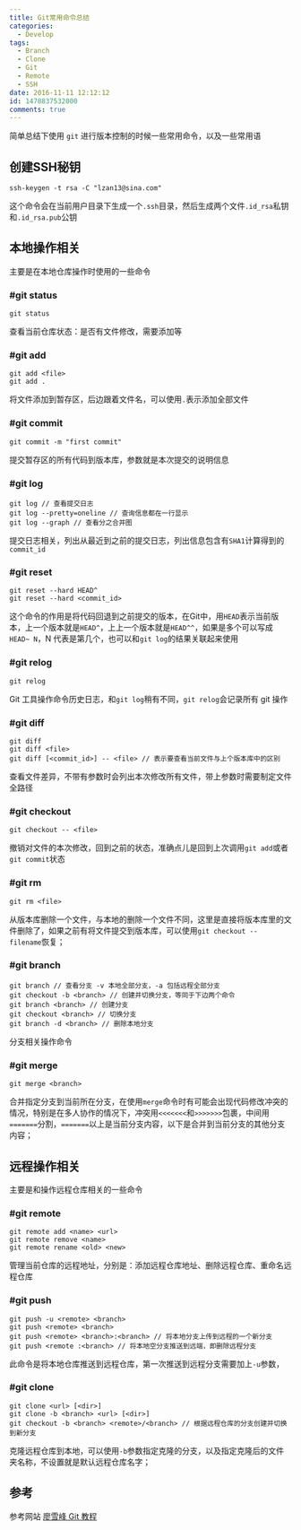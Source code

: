 ```yaml
---
title: Git常用命令总结
categories:
  - Develop
tags:
  - Branch
  - Clone
  - Git
  - Remote
  - SSH
date: 2016-11-11 12:12:12
id: 1478837532000
comments: true
---
```


简单总结下使用 `git` 进行版本控制的时候一些常用命令，以及一些常用语


创建SSH秘钥
-----
```Git
ssh-keygen -t rsa -C "lzan13@sina.com"
```
这个命令会在当前用户目录下生成一个`.ssh`目录，然后生成两个文件`.id_rsa`私钥和`.id_rsa.pub`公钥



本地操作相关
-------
主要是在本地仓库操作时使用的一些命令


### #git status
```Git
git status
```
查看当前仓库状态：是否有文件修改，需要添加等



### #git add 
```Git
git add <file>
git add .
```
将文件添加到暂存区，后边跟着文件名，可以使用`.`表示添加全部文件

### #git commit
```Git
git commit -m "first commit"
```
提交暂存区的所有代码到版本库，参数就是本次提交的说明信息



### #git log
```Git
git log // 查看提交日志
git log --pretty=oneline // 查询信息都在一行显示
git log --graph // 查看分之合并图
```
提交日志相关，列出从最近到之前的提交日志，列出信息包含有`SHA1`计算得到的`commit_id`



### #git reset
```Git
git reset --hard HEAD^
git reset --hard <commit_id>
```
这个命令的作用是将代码回退到之前提交的版本，在Git中，用`HEAD`表示当前版本，上一个版本就是`HEAD^`，上上一个版本就是`HEAD^^`，如果是多个可以写成`HEAD~ N`，N 代表是第几个，也可以和`git log`的结果关联起来使用



### #git relog
```Git
git relog
```
Git 工具操作命令历史日志，和`git log`稍有不同，`git relog`会记录所有 git 操作



### #git diff
```Git
git diff
git diff <file>
git diff [<commit_id>] -- <file> // 表示要查看当前文件与上个版本库中的区别
```
查看文件差异，不带有参数时会列出本次修改所有文件，带上参数时需要制定文件全路径



### #git checkout
```Git
git checkout -- <file>
```
撤销对文件的本次修改，回到之前的状态，准确点儿是回到上次调用`git add`或者`git commit`状态



### #git rm 
```Git
git rm <file>
```
从版本库删除一个文件，与本地的删除一个文件不同，这里是直接将版本库里的文件删除了，如果之前有将文件提交到版本库，可以使用`git checkout -- filename`恢复；



### #git branch
```Git
git branch // 查看分支 -v 本地全部分支，-a 包括远程全部分支
git checkout -b <branch> // 创建并切换分支，等同于下边两个命令
git branch <branch> // 创建分支
git checkout <branch> // 切换分支
git branch -d <branch> // 删除本地分支
```
分支相关操作命令



### #git merge
```Git
git merge <branch>
```
合并指定分支到当前所在分支，在使用`merge`命令时有可能会出现代码修改冲突的情况，特别是在多人协作的情况下，冲突用`<<<<<<<`和`>>>>>>>`包裹，中间用`=======`分割，`=======`以上是当前分支内容，以下是合并到当前分支的其他分支内容；





远程操作相关
---------
主要是和操作远程仓库相关的一些命令

### #git remote
```Git
git remote add <name> <url>
git remote remove <name>
git remote rename <old> <new>
```
管理当前仓库的远程地址，分别是：添加远程仓库地址、删除远程仓库、重命名远程仓库

### #git push
```Git
git push -u <remote> <branch>
git push <remote> <branch>
git push <remote> <branch>:<branch> // 将本地分支上传到远程的一个新分支
git push <remote :<branch> // 将本地空分支推送到远端，即删除远程分支
```
此命令是将本地仓库推送到远程仓库，第一次推送到远程分支需要加上`-u`参数，

### #git clone 
```Git
git clone <url> [<dir>]
git clone -b <branch> <url> [<dir>]
git checkout -b <branch> <remote>/<branch> // 根据远程仓库的分支创建并切换到新分支
```
克隆远程仓库到本地，可以使用`-b`参数指定克隆的分支，以及指定克隆后的文件夹名称，不设置就是默认远程仓库名字；

## 参考

参考网站 [廖雪峰 Git 教程](http://www.liaoxuefeng.com/wiki/0013739516305929606dd18361248578c67b8067c8c017b000)

